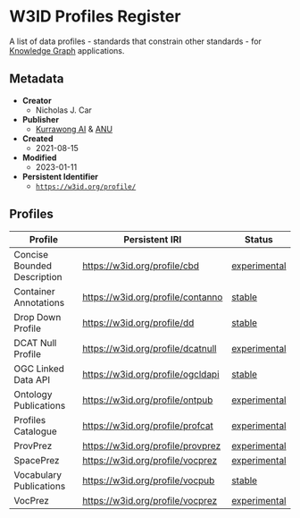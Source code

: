 # W3ID Profiles Register

A list of data profiles - standards that constrain other standards - for [Knowledge Graph](https://www.w3.org/RDF/) applications.


## Metadata

* **Creator**
  * Nicholas J. Car
* **Publisher**
  * [Kurrawong AI](https://kurrawong.net) & [ANU](https://cecc.anu.edu.au/people/nicholas-car)
* **Created**
  * 2021-08-15
* **Modified**
  * 2023-01-11
* **Persistent Identifier**
  * [`https://w3id.org/profile/`](https://w3id.org/profile/)

## Profiles

**Profile** | **Persistent IRI** | **Status**
--- | --- | ---
Concise Bounded Description | <https://w3id.org/profile/cbd> | [experimental](https://linked.data.gov.au/def/reg-statuses/experimental)
Container Annotations | <https://w3id.org/profile/contanno> | [stable](https://linked.data.gov.au/def/reg-statuses/stable)
Drop Down Profile | <https://w3id.org/profile/dd> | [stable](https://linked.data.gov.au/def/reg-statuses/stable)
DCAT Null Profile | <https://w3id.org/profile/dcatnull> | [experimental](https://linked.data.gov.au/def/reg-statuses/experimental)
OGC Linked Data API | <https://w3id.org/profile/ogcldapi> | [stable](https://linked.data.gov.au/def/reg-statuses/stable)
Ontology Publications | <https://w3id.org/profile/ontpub> | [experimental](https://linked.data.gov.au/def/reg-statuses/stable)
Profiles Catalogue | <https://w3id.org/profile/profcat> | [experimental](https://linked.data.gov.au/def/reg-statuses/experimental)
ProvPrez | <https://w3id.org/profile/provprez> | [experimental](https://linked.data.gov.au/def/reg-statuses/stable)
SpacePrez | <https://w3id.org/profile/vocprez> | [experimental](https://linked.data.gov.au/def/reg-statuses/stable)
Vocabulary Publications | <https://w3id.org/profile/vocpub> | [stable](https://linked.data.gov.au/def/reg-statuses/stable)
VocPrez | <https://w3id.org/profile/vocprez> | [experimental](https://linked.data.gov.au/def/reg-statuses/stable)
